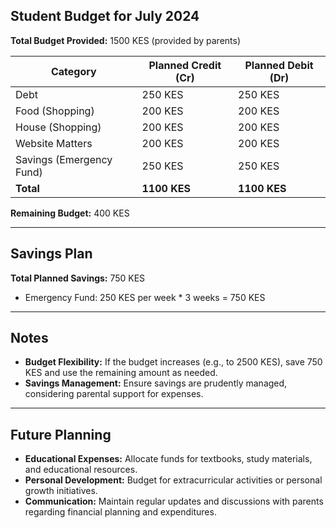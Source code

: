 ## Student Budget for July 2024

**Total Budget Provided:** 1500 KES (provided by parents)

| Category              | Planned Credit (Cr) | Planned Debit (Dr) |
|-----------------------|---------------------|--------------------|
| Debt                  | 250 KES             | 250 KES            |
| Food (Shopping)       | 200 KES             | 200 KES            |
| House (Shopping)      | 200 KES             | 200 KES            |
| Website Matters       | 200 KES             | 200 KES            |
| Savings (Emergency Fund)| 250 KES           | 250 KES            |
| **Total**             | **1100 KES**        | **1100 KES**       |

**Remaining Budget:** 400 KES

---

## Savings Plan

**Total Planned Savings:** 750 KES

- Emergency Fund: 250 KES per week * 3 weeks = 750 KES

---

## Notes
- **Budget Flexibility:** If the budget increases (e.g., to 2500 KES), save 750 KES and use the remaining amount as needed.
- **Savings Management:** Ensure savings are prudently managed, considering parental support for expenses.

---

## Future Planning
- **Educational Expenses:** Allocate funds for textbooks, study materials, and educational resources.
- **Personal Development:** Budget for extracurricular activities or personal growth initiatives.
- **Communication:** Maintain regular updates and discussions with parents regarding financial planning and expenditures.

